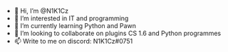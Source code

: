 - 👋 Hi, I’m @N1K1Cz
- 👀 I’m interested in IT and programming
- 🌱 I’m currently learning Python and Pawn
- 💞️ I’m looking to collaborate on plugins CS 1.6 and Python programmes
- 📫 Write to me on discord: N1K1Cz#0751
